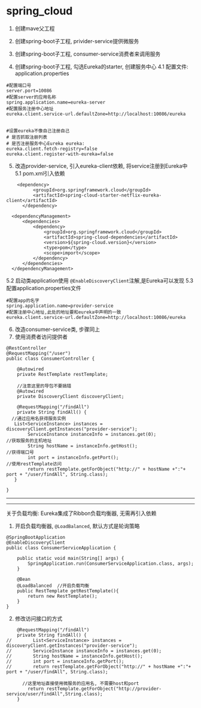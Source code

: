 # spring_cloud
1. 创建mave父工程

2. 创建spring-boot子工程, privider-service提供微服务

3. 创建spring-boot子工程, consumer-service消费者来调用服务

4. 创建spring-boot子工程, 勾选Eureka的starter, 创建服务中心
    4.1 配置文件: application.properties
```
#配置端口号
server.port=10086
#配置server的应用名称
spring.application.name=eureka-server
#配置服务注册中心地址
eureka.client.service-url.defaultZone=http://localhost:10086/eureka


#设置eureka不像自己注册自己
# 是否抓取注册列表
# 是否注册服务中心Eureka eureka:
eureka.client.fetch-registry=false
eureka.client.register-with-eureka=false

```
5. 改造provider-service, 引入eureka-client依赖, 将service注册到Eureka中
   5.1 pom.xml引入依赖
  ```
      <dependency>
            <groupId>org.springframework.cloud</groupId>
            <artifactId>spring-cloud-starter-netflix-eureka-client</artifactId>
        </dependency>

    <dependencyManagement>
        <dependencies>
            <dependency>
                <groupId>org.springframework.cloud</groupId>
                <artifactId>spring-cloud-dependencies</artifactId>
                <version>${spring-cloud.version}</version>
                <type>pom</type>
                <scope>import</scope>
            </dependency>
        </dependencies>
    </dependencyManagement>
```
  5.2 启动类application使用 `@EnableDiscoveryClient`注解,是Eureka可以发现
  5.3 配置application.properties文件
  ```
#配置app的名字
spring.application.name=provider-service
#配置注册中心地址,此处的地址要和eureka中声明的一致
eureka.client.service-url.defaultZone=http://localhost:10086/eureka
```

6.  改造consumer-service类, 步骤同上
7. 使用消费者访问提供者
```
@RestController
@RequestMapping("/user")
public class ConsumerController {

    @Autowired
    private RestTemplate restTemplate;

    //注意这里的导包不要搞错
    @Autowired
    private DiscoveryClient discoveryClient;

    @RequestMapping("/findAll")
    private String findAll() {
  //通过应用名获得服务实例
   List<ServiceInstance> instances = discoveryClient.getInstances("provider-service");
        ServiceInstance instanceInfo = instances.get(0);
//获取服务的主机地址
        String hostName = instanceInfo.getHost();
//获得端口号
        int port = instanceInfo.getPort();
//使用restTemplate访问
        return restTemplate.getForObject("http://" + hostName +":"+ port + "/user/findAll", String.class);
   }

}
```



_________________________________________

__________________________________________
关于负载均衡:
Eureka集成了Ribbon负载均衡器, 无需再引入依赖
1. 开启负载均衡器,    `@LoadBalanced`, 默认方式是轮询策略
```
@SpringBootApplication
@EnableDiscoveryClient
public class ConsumerServiceApplication {

    public static void main(String[] args) {
        SpringApplication.run(ConsumerServiceApplication.class, args);
    }

    @Bean
    @LoadBalanced  //开启负载均衡
    public RestTemplate getRestTemplate(){
        return new RestTemplate();
    }
}
```
2. 修改访问接口的方式
```
    @RequestMapping("/findAll")
    private String findAll() {
//        List<ServiceInstance> instances = discoveryClient.getInstances("provider-service");
//        ServiceInstance instanceInfo = instances.get(0);
//        String hostName = instanceInfo.getHost();
//        int port = instanceInfo.getPort();
//        return restTemplate.getForObject("http://" + hostName +":"+ port + "/user/findAll", String.class);

      //这里地址直接使用微服务的应用名, 不需要host和port
        return restTemplate.getForObject("http://provider-service/user/findAll",String.class);
    }

```
